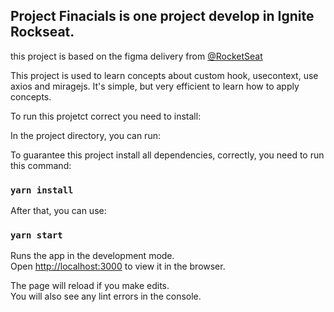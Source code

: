 ## Project Finacials is one project develop in Ignite Rockseat. 
this project is based on the figma delivery from [@RocketSeat](https://www.figma.com/file/0xmu9mj2TJYoIOubBFWsk5/dtmoney-Ignite-(Copy)?node-id=0%3A1)


This project is used to learn concepts about custom hook, usecontext, use axios and miragejs. 
It's simple, but very efficient to learn how to apply concepts.



To run this projetct correct you need to install:

In the project directory, you can run:

To guarantee this project install all  dependencies, correctly, you need to run this command:
### `yarn install`

After that, you can use:
### `yarn start`

Runs the app in the development mode.\
Open [http://localhost:3000](http://localhost:3000) to view it in the browser.

The page will reload if you make edits.\
You will also see any lint errors in the console.





